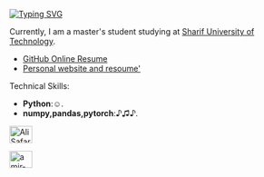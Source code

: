 [![Typing SVG](https://readme-typing-svg.herokuapp.com?font=Titan+One&color=F71A6E&background=F6FF96EE&center=true&vCenter=true&multiline=true&height=70&lines=Hi;I+am+Ali+Safarpoor+Dehkordi)](https://git.io/typing-svg)

Currently, I am a master's student studying at [Sharif University of Technology](http://www.sharif.edu/). 

- [GitHub Online Resume](https://resume.github.io/?aSafarpoor)
- [Personal website and resoume'](http://ce.sharif.edu/~alisafarpoor/)

Technical Skills:

- **Python**:☺. 
- **numpy,pandas,pytorch**:♪♫♪. 

<!-- <h3 align="left">Connect with me:</h3> -->
<!-- <p align="left"> -->
 
 <a href="mailto:alisafarpoor1108@gmail.com" target="blank"><img align="center" src="https://www.seekpng.com/png/detail/30-300604_download-svg-download-png-white-email-vector-icon.png" alt="Ali Safarpoor" height="30" width="40" /></a>
 
<a href="https://www.linkedin.com/in/ali-safarpoor-dehkordi-928497151/" target="blank"><img align="center" src="https://raw.githubusercontent.com/rahuldkjain/github-profile-readme-generator/master/src/images/icons/Social/linked-in-alt.svg" alt="amir-pourmand" height="30" width="40" /></a>

</p>
